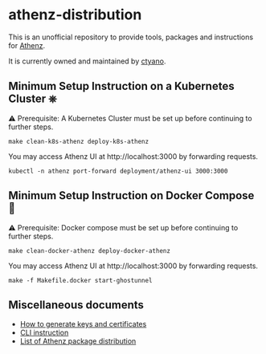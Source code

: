 # athenz-distribution

This is an unofficial repository to provide tools, packages and instructions for [Athenz](https://www.athenz.io).

It is currently owned and maintained by [ctyano](https://github.com/ctyano).

## Minimum Setup Instruction on a Kubernetes Cluster ⎈

⚠️  Prerequisite: A Kubernetes Cluster must be set up before continuing to further steps.

```
make clean-k8s-athenz deploy-k8s-athenz
```

You may access Athenz UI at http://localhost:3000 by forwarding requests.

```
kubectl -n athenz port-forward deployment/athenz-ui 3000:3000
```

## Minimum Setup Instruction on Docker Compose 🐳

⚠️  Prerequisite: Docker compose must be set up before continuing to further steps.

```
make clean-docker-athenz deploy-docker-athenz
```

You may access Athenz UI at http://localhost:3000 by forwarding requests.

```
make -f Makefile.docker start-ghostunnel
```

## Miscellaneous documents

- [How to generate keys and certificates](docs/CREDS.md)
- [CLI instruction](docs/CLI.md)
- [List of Athenz package distribution](docs/DIST.md)


